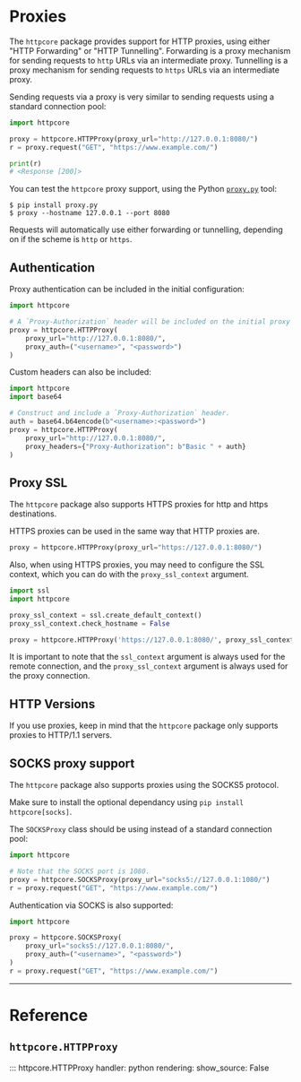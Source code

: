 # Proxies

The `httpcore` package provides support for HTTP proxies, using either "HTTP Forwarding" or "HTTP Tunnelling". Forwarding is a proxy mechanism for sending requests to `http` URLs via an intermediate proxy. Tunnelling is a proxy mechanism for sending requests to `https` URLs via an intermediate proxy.

Sending requests via a proxy is very similar to sending requests using a standard connection pool:

```python
import httpcore

proxy = httpcore.HTTPProxy(proxy_url="http://127.0.0.1:8080/")
r = proxy.request("GET", "https://www.example.com/")

print(r)
# <Response [200]>
```

You can test the `httpcore` proxy support, using the Python [`proxy.py`](https://pypi.org/project/proxy.py/) tool:

```shell
$ pip install proxy.py
$ proxy --hostname 127.0.0.1 --port 8080
```

Requests will automatically use either forwarding or tunnelling, depending on if the scheme is `http` or `https`.

## Authentication

Proxy authentication can be included in the initial configuration:

```python
import httpcore

# A `Proxy-Authorization` header will be included on the initial proxy connection.
proxy = httpcore.HTTPProxy(
    proxy_url="http://127.0.0.1:8080/",
    proxy_auth=("<username>", "<password>")
)
```

Custom headers can also be included:

```python
import httpcore
import base64

# Construct and include a `Proxy-Authorization` header.
auth = base64.b64encode(b"<username>:<password>")
proxy = httpcore.HTTPProxy(
    proxy_url="http://127.0.0.1:8080/",
    proxy_headers={"Proxy-Authorization": b"Basic " + auth}
)
```

## Proxy SSL

The `httpcore` package also supports HTTPS proxies for http and https destinations.

HTTPS proxies can be used in the same way that HTTP proxies are.

```python
proxy = httpcore.HTTPProxy(proxy_url="https://127.0.0.1:8080/")
```

Also, when using HTTPS proxies, you may need to configure the SSL context, which you can do with the `proxy_ssl_context` argument.

```python
import ssl
import httpcore

proxy_ssl_context = ssl.create_default_context()
proxy_ssl_context.check_hostname = False

proxy = httpcore.HTTPProxy('https://127.0.0.1:8080/', proxy_ssl_context=proxy_ssl_context)
```

It is important to note that the `ssl_context` argument is always used for the remote connection, and the `proxy_ssl_context` argument is always used for the proxy connection.

## HTTP Versions

If you use proxies, keep in mind that the `httpcore` package only supports proxies to HTTP/1.1 servers.

## SOCKS proxy support

The `httpcore` package also supports proxies using the SOCKS5 protocol.

Make sure to install the optional dependancy using `pip install httpcore[socks]`.

The `SOCKSProxy` class should be using instead of a standard connection pool:

```python
import httpcore

# Note that the SOCKS port is 1080.
proxy = httpcore.SOCKSProxy(proxy_url="socks5://127.0.0.1:1080/")
r = proxy.request("GET", "https://www.example.com/")
```

Authentication via SOCKS is also supported:

```python
import httpcore

proxy = httpcore.SOCKSProxy(
    proxy_url="socks5://127.0.0.1:8080/",
    proxy_auth=("<username>", "<password>")
)
r = proxy.request("GET", "https://www.example.com/")
```

---

# Reference

## `httpcore.HTTPProxy`

::: httpcore.HTTPProxy
    handler: python
    rendering:
        show_source: False

